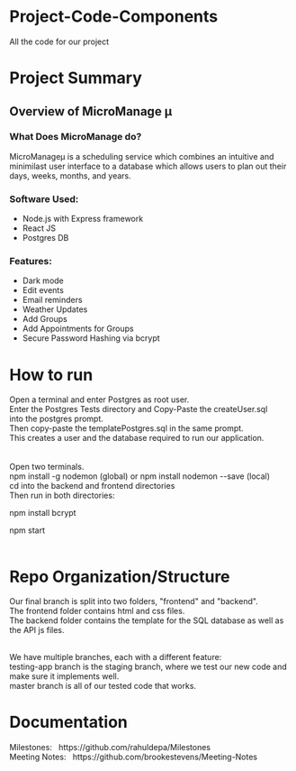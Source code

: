# Project-Code-Components
All the code for our project

<h1>Project Summary</h1>

<h2>Overview of MicroManage &mu;</h2>
  <h3>What Does MicroManage do?</h3>
    MicroManage&mu; is a scheduling service which combines an
      intuitive and minimilast user interface to a database which allows
      users to plan out their days, weeks, months, and years. <br>

  <h3>Software Used: </h3>  
  <ul>
    <li> Node.js with Express framework</li>
    <li> React JS</li>
    <li> Postgres DB </li>
  </ul>
  
  <h3>Features:</h3>
  <ul>
    <li> Dark mode </li>
    <li> Edit events </li>
    <li> Email reminders </li>
    <li> Weather Updates </li>
    <li> Add Groups </li>
    <li> Add Appointments for Groups </li>
    <li> Secure Password Hashing via bcrypt </li>
  </ul>
  
<h1>How to run</h1>
Open a terminal and enter Postgres as root user.<br>
Enter the Postgres Tests directory and Copy-Paste the createUser.sql<br>
into the postgres prompt.<br>
Then copy-paste the templatePostgres.sql in the same prompt.<br>
This creates a user and the database required to run our application. <br>
<br>
<br>
Open two terminals. <br>
npm install -g nodemon (global) or npm install nodemon --save (local)<br>
cd into the backend and frontend directories <br>
Then run in both directories: <br>

npm install bcrypt<br>

npm start <br> <br>
<h1>Repo Organization/Structure</h1> 
Our final branch is split into two folders, "frontend" and "backend". <br>
The frontend folder contains html and css files. <br>
The backend folder contains the template for the SQL database as well as the API js files. <br><br>

We have multiple branches, each with a different feature:<br> 
testing-app branch is the staging branch, where we test our new code and make sure it implements well.<br>
master branch is all of our tested code that works.<br>

<h1>Documentation</h1>
Milestones: &nbsp; https://github.com/rahuldepa/Milestones <br>
Meeting Notes: &nbsp; https://github.com/brookestevens/Meeting-Notes <br>

 
  
  
